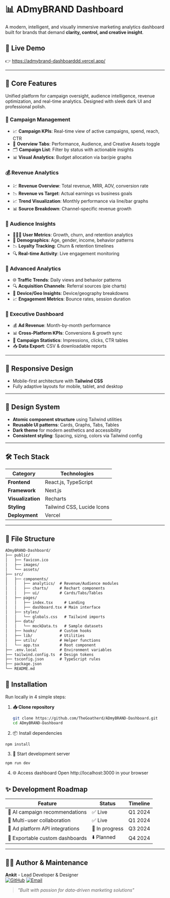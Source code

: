 # 📊 ADmyBRAND Dashboard  

A modern, intelligent, and visually immersive marketing analytics dashboard built for brands that demand **clarity, control, and creative insight**.

## 🚀 Live Demo  
👉 https://admybrand-dashboarddd.vercel.app/

---

## 🧩 Core Features  
Unified platform for campaign oversight, audience intelligence, revenue optimization, and real-time analytics. Designed with sleek dark UI and professional polish.

### 🎯 Campaign Management  
- 📈 **Campaign KPIs**: Real-time view of active campaigns, spend, reach, CTR  
- 🧠 **Overview Tabs**: Performance, Audience, and Creative Assets toggle  
- 🗂️ **Campaign List**: Filter by status with actionable insights  
- 📊 **Visual Analytics**: Budget allocation via bar/pie graphs  

### 💰 Revenue Analytics  
- 💹 **Revenue Overview**: Total revenue, MRR, AOV, conversion rate  
- 📉 **Revenue vs Target**: Actual earnings vs business goals  
- 📈 **Trend Visualization**: Monthly performance via line/bar graphs  
- 📊 **Source Breakdown**: Channel-specific revenue growth  

### 🧬 Audience Insights  
- 🧑‍🤝‍🧑 **User Metrics**: Growth, churn, and retention analytics  
- 🧠 **Demographics**: Age, gender, income, behavior patterns  
- 📉 **Loyalty Tracking**: Churn & retention timelines  
- 🔍 **Real-time Activity**: Live engagement monitoring  

### 📡 Advanced Analytics  
- 🌐 **Traffic Trends**: Daily views and behavior patterns  
- 🔍 **Acquisition Channels**: Referral sources (pie charts)  
- 📱 **Device/Geo Insights**: Device/geography breakdowns  
- 📈 **Engagement Metrics**: Bounce rates, session duration  

### 🧠 Executive Dashboard  
- 💰 **Ad Revenue**: Month-by-month performance  
- 📊 **Cross-Platform KPIs**: Conversions & growth sync  
- 🧾 **Campaign Statistics**: Impressions, clicks, CTR tables  
- 📥 **Data Export**: CSV & downloadable reports  

---

## 📱 Responsive Design  
- Mobile-first architecture with **Tailwind CSS**  
- Fully adaptive layouts for mobile, tablet, and desktop  

---

## 🎨 Design System  
- **Atomic component structure** using Tailwind utilities  
- **Reusable UI patterns**: Cards, Graphs, Tabs, Tables  
- **Dark theme** for modern aesthetics and accessibility  
- **Consistent styling**: Spacing, sizing, colors via Tailwind config  

---

## 🛠️ Tech Stack  

| Category    | Technologies               |
|-------------|----------------------------|
| **Frontend**| React.js, TypeScript       |
| **Framework**| Next.js                   |
| **Visualization**| Recharts               |
| **Styling** | Tailwind CSS, Lucide Icons |
| **Deployment**| Vercel                   |

---

## 📂 File Structure

```md
ADmyBRAND-Dashboard/
├── public/
│   ├── favicon.ico
│   ├── images/
│   └── assets/
├── src/
│   ├── components/
│   │   ├── analytics/  # Revenue/Audience modules
│   │   ├── charts/     # Rechart components
│   │   ├── ui/         # Cards/Tabs/Tables
│   ├── pages/
│   │   ├── index.tsx     # Landing
│   │   ├── dashboard.tsx # Main interface
│   ├── styles/
│   │   └── globals.css   # Tailwind imports
│   ├── data/
│   │   └── mockData.ts   # Sample datasets
│   ├── hooks/          # Custom hooks
│   ├── lib/            # Utilities
│   ├── utils/          # Helper functions
│   └── app.tsx         # Root component
├── .env.local          # Environment variables
├── tailwind.config.ts  # Design tokens
├── tsconfig.json       # TypeScript rules
├── package.json
└── README.md
```

## 🔧 Installation  
Run locally in 4 simple steps:  

1. **📥 Clone repository**  
   ```bash
   git clone https://github.com/TheGoatherd/ADmyBRAND-Dashboard.git
   cd ADmyBRAND-Dashboard
2. 📦 Install dependencies
  ```bash
  npm install
  ```
3. 🚀 Start development server
  ```bash
  npm run dev
  ```
4. 🌐 Access dashboard
Open http://localhost:3000 in your browser

## ✨ Development Roadmap

| Feature                      | Status        | Timeline       |
|------------------------------|---------------|----------------|
| 🧠 AI campaign recommendations | ✅ Live       | Q1 2024        |
| 👥 Multi-user collaboration    | ✅ Live       | Q1 2024        |
| 🔌 Ad platform API integrations | 🔄 In progress | Q3 2024        |
| 💾 Exportable custom dashboards | ⬇️ Planned    | Q4 2024        |

---

## 🧑‍💻 Author & Maintenance  
**Ankit** - Lead Developer & Designer  
[![GitHub](https://img.shields.io/badge/-@TheGoatherd-181717?style=flat&logo=github)](https://github.com/TheGoatherd)
[![Email](https://img.shields.io/badge/-Contact_Me-D14836?style=flat&logo=gmail)](mailto:iamankit4435@gmail.com)

> *"Built with passion for data-driven marketing solutions"*  
